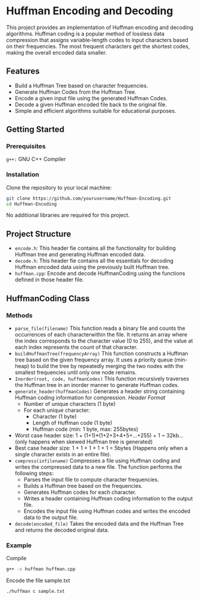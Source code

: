 # Huffman Encoding and Decoding
This project provides an implementation of Huffman encoding and decoding algorithms. Huffman coding is a popular method of lossless data compression that assigns variable-length codes to input characters based on their frequencies. The most frequent characters get the shortest codes, making the overall encoded data smaller.

## Features
- Build a Huffman Tree based on character frequencies.
- Generate Huffman Codes from the Huffman Tree.
- Encode a given input file using the generated Huffman Codes.
- Decode a given Huffman encoded file back to the original file.
- Simple and efficient algorithms suitable for educational purposes.

## Getting Started
### Prerequisites
`g++:` GNU C++ Compiler

### Installation
Clone the repository to your local machine:
```bash
git clone https://github.com/yourusername/Huffman-Encoding.git
cd Huffman-Encoding
```
No additional libraries are required for this project.

## Project Structure
- `encode.h`: This header fie contains all the functionality for building Huffman tree and generating Huffman encoded data.
- `decode.h`: This header fie contains all the essentials for decoding Huffman encoded data using the previously built Huffman tree.
- `huffman.cpp`: Encode and decode HuffmanCoding using the functions defined in those header file.

## HuffmanCoding Class
### Methods
- `parse_file(filename)` This function reads a binary file and counts the occurrences of each characterwithin the file. It returns an array where the index corresponds to the character value (0 to 255), and the value at each index represents the count of that character.
- `buildHuffmanTree(frequencyArray)` This function constructs a Huffman tree based on the given frequency array. It uses a priority queue (min-heap) to build the tree by repeatedly merging the two nodes with the smallest frequencies until only one node remains.
- `Inorder(root, code, huffmanCodes)` This function recursively traverses the Huffman tree in an inorder manner to generate Huffman codes.
- `generate_header(huffmanCodes)` Generates a header string containing Huffman coding information for compression.
  *Header Format*
  - Number of unique characters (1 byte)
  - For each unique character:
      - Character (1 byte)
      - Length of Huffman code (1 byte)
      - Huffman code (min: 1 byte, max: 255bytes)
- Worst case header size: 1 + (1+1)*(1+2+3+4+5+...+255) + 1 ~ 32kb... (only happens when skewed Huffman tree is generated)
- Best case header size: 1 + 1 + 1 + 1 + 1 = 5bytes (Happens only when a single character exists in an entire file).
- `compress(infilename)` Compresses a file using Huffman coding and writes the compressed data to a new file.
  The function performs the following steps:
     - Parses the input file to compute character frequencies.
     - Builds a Huffman tree based on the frequencies.
     - Generates Huffman codes for each character.
     - Writes a header containing Huffman coding information to the output file.
     - Encodes the input file using Huffman codes and writes the encoded data to the output file.
- `decode(encoded_file)` Takes the encoded data and the Huffman Tree and returns the decoded original data.

### Example
Compile
```bash
g++ -o huffman huffman.cpp
```
Encode the file sample.txt
```bash
./huffman c sample.txt
```
